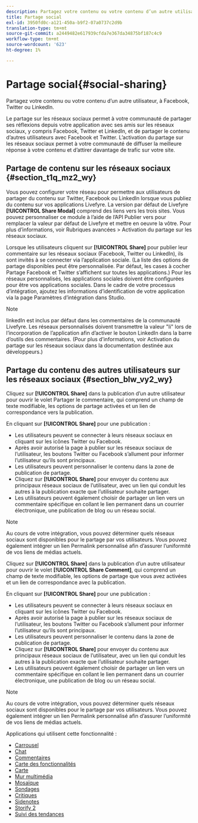 ```yaml
---
description: Partagez votre contenu ou votre contenu d’un autre utilisateur, à Facebook, Twitter ou LinkedIn.
title: Partage social
exl-id: 3950fd0c-a121-450a-b9f2-07a0737c2d9b
translation-type: tm+mt
source-git-commit: a2449482e617939cfda7e367da34875bf187c4c9
workflow-type: tm+mt
source-wordcount: '623'
ht-degree: 1%

---
```


# Partage social{#social-sharing}

Partagez votre contenu ou votre contenu d’un autre utilisateur, à Facebook, Twitter ou LinkedIn.

Le partage sur les réseaux sociaux permet à votre communauté de partager ses réflexions depuis votre application avec ses amis sur les réseaux sociaux, y compris Facebook, Twitter et LinkedIn, et de partager le contenu d’autres utilisateurs avec Facebook et Twitter. L’activation du partage sur les réseaux sociaux permet à votre communauté de diffuser la meilleure réponse à votre contenu et d’attirer davantage de trafic sur votre site.

## Partage de contenu sur les réseaux sociaux {#section_t1q_mz2_wy}

Vous pouvez configurer votre réseau pour permettre aux utilisateurs de partager du contenu sur Twitter, Facebook ou LinkedIn lorsque vous publiez du contenu sur vos applications Livefyre. La version par défaut de Livefyre **[!UICONTROL Share Modal]** comprend des liens vers les trois sites. Vous pouvez personnaliser ce module à l’aide de l’API Publier vers pour remplacer la valeur par défaut de Livefyre et mettre en oeuvre la vôtre. Pour plus d’informations, voir Rubriques avancées > Activation du partage sur les réseaux sociaux.

Lorsque les utilisateurs cliquent sur **[!UICONTROL Share]** pour publier leur commentaire sur les réseaux sociaux (Facebook, Twitter ou LinkedIn), ils sont invités à se connecter via l’application sociale. (La liste des options de partage disponibles peut être personnalisée. Par défaut, les cases à cocher Partage Facebook et Twitter s’affichent sur toutes les applications.) Pour les réseaux personnalisés, les applications sociales doivent être configurées pour être vos applications sociales. Dans le cadre de votre processus d’intégration, ajoutez les informations d’identification de votre application via la page Paramètres d’intégration dans Studio.

>[!NOTE]
>
>linkedIn est inclus par défaut dans les commentaires de la communauté Livefyre. Les réseaux personnalisés doivent transmettre la valeur &quot;li&quot; lors de l’incorporation de l’application afin d’activer le bouton LinkedIn dans la barre d’outils des commentaires. (Pour plus d’informations, voir Activation du partage sur les réseaux sociaux dans la documentation destinée aux développeurs.)

## Partage du contenu des autres utilisateurs sur les réseaux sociaux {#section_blw_vy2_wy}

Cliquez sur **[!UICONTROL Share]** dans la publication d’un autre utilisateur pour ouvrir le volet Partager le commentaire, qui comprend un champ de texte modifiable, les options de partage activées et un lien de correspondance vers la publication.

En cliquant sur **[!UICONTROL Share]** pour une publication :

* Les utilisateurs peuvent se connecter à leurs réseaux sociaux en cliquant sur les icônes Twitter ou Facebook.
* Après avoir autorisé la page à publier sur les réseaux sociaux de l’utilisateur, les boutons Twitter ou Facebook s’allument pour informer l’utilisateur qu’ils sont principaux.
* Les utilisateurs peuvent personnaliser le contenu dans la zone de publication de partage.
* Cliquez sur **[!UICONTROL Share]** pour envoyer du contenu aux principaux réseaux sociaux de l’utilisateur, avec un lien qui conduit les autres à la publication exacte que l’utilisateur souhaite partager.
* Les utilisateurs peuvent également choisir de partager un lien vers un commentaire spécifique en collant le lien permanent dans un courrier électronique, une publication de blog ou un réseau social.

>[!NOTE]
>
>Au cours de votre intégration, vous pouvez déterminer quels réseaux sociaux sont disponibles pour le partage par vos utilisateurs. Vous pouvez également intégrer un lien Permalink personnalisé afin d’assurer l’uniformité de vos liens de médias actuels.

Cliquez sur **[!UICONTROL Share]** dans la publication d’un autre utilisateur pour ouvrir le volet **[!UICONTROL Share Comment]**, qui comprend un champ de texte modifiable, les options de partage que vous avez activées et un lien de correspondance avec la publication.

En cliquant sur **[!UICONTROL Share]** pour une publication :

* Les utilisateurs peuvent se connecter à leurs réseaux sociaux en cliquant sur les icônes Twitter ou Facebook.
* Après avoir autorisé la page à publier sur les réseaux sociaux de l’utilisateur, les boutons Twitter ou Facebook s’allument pour informer l’utilisateur qu’ils sont principaux.
* Les utilisateurs peuvent personnaliser le contenu dans la zone de publication de partage.
* Cliquez sur **[!UICONTROL Share]** pour envoyer du contenu aux principaux réseaux sociaux de l’utilisateur, avec un lien qui conduit les autres à la publication exacte que l’utilisateur souhaite partager.
* Les utilisateurs peuvent également choisir de partager un lien vers un commentaire spécifique en collant le lien permanent dans un courrier électronique, une publication de blog ou un réseau social.

>[!NOTE]
>
>Au cours de votre intégration, vous pouvez déterminer quels réseaux sociaux sont disponibles pour le partage par vos utilisateurs. Vous pouvez également intégrer un lien Permalink personnalisé afin d’assurer l’uniformité de vos liens de médias actuels.



Applications qui utilisent cette fonctionnalité :

* [Carrousel](/help/using/c-about-apps/c-carousel-app/c-carousel-app.md#c_carousel_app)
* [Chat](/help/using/c-about-apps/c-chat-app/c-chat-app.md#c_chat_app)
* [Commentaires](/help/using/c-about-apps/c-comments/c-comments.md)
* [Carte des fonctionnalités](/help/using/c-about-apps/c-feature-card-app/c-feature-card-app.md#c_feature_card_app)
* [Carte](/help/using/c-about-apps/c-map-app/c-map-app.md#c_map_app)
* [Mur multimédia](/help/using/c-about-apps/c-media-wall-app/c-media-wall-app.md#c_media_wall_app)
* [Mosaïque](/help/using/c-about-apps/c-mosaic-app/c-mosaic-app.md#c_mosaic_app)
* [Sondages](/help/using/c-about-apps/c-polls-app/c-polls-app.md#c_polls_app)
* [Critiques](/help/using/c-about-apps/c-reviews-app/c-reviews-app.md#c_reviews_app)
* [Sidenotes](/help/using/c-about-apps/c-sidenotes-app/c-sidenotes-app.md#c_sidenotes_app)
* [Storify 2](/help/using/c-about-apps/c-storify2/c-storify2.md#c_storify2)
* [Suivi des tendances](/help/using/c-about-apps/c-trending-app/c-trending-app.md#c_trending_app)
